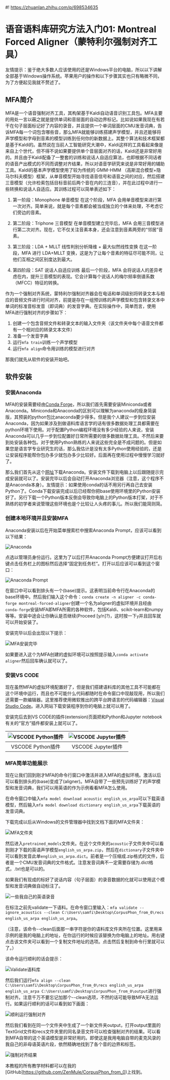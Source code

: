 #! https://zhuanlan.zhihu.com/p/698534635
# 语音语料库研究方法入门01: Montreal Forced Aligner（蒙特利尔强制对齐工具）

友情提示：鉴于绝大多数人应该使用的还是Windows平台的电脑，所以以下讲解全部基于Windows操作系统。苹果用户的操作和以下步骤其实也只有略微不同，为了方便起见我就不赘述了。

## MFA简介

MFA是一个语音强制对齐工具，其构架基于Kaldi自动语音识别工具包。MFA主要的用处一言以蔽之就是提供单词和音层面的自动边界标记。比如说如果我现在有若干在句子层面标记好了内容的录音，并且提供一个单词层面的CMU发音词典，告诉MFA每一个词包含哪些音，那么MFA就能够训练搭建声学模型，并且还能够将声学模型和字母到音素的模型训练到任何你的新数据上。其整个算法和技术框架都是基于Kaldi的。虽然说在当前人工智能研究大潮中，Kaldi这样的工具看起来像是来自上个世代，但不得不说如果要提供单个音层面对齐的话，Kaldi还是非常好用的。并且由于Kaldi配备了一整套的训练和说话人自适应算法，也即根据不同话者的语音产出模式的不同而调整对齐结果，所以对语音学研究来说是非常好用的辅助工具。Kaldi的基本声学模型使用了较为传统的 GMM-HMM （高斯混合模型+隐马尔科夫模型）框架，从单音模型开始寻找语音信号和语音之间的对应，然后搭建三音模型（允许检索包括目标音前后两个音在内的三连音），并在此过程中进行一些转换和说话人自适应。其训练过程可以简单表述如下：

1. 第一阶段：Monophone 单音模型
在这个阶段，MFA 会用单音模型来进行第一次对齐。简单来说，就是每个音素都会被当成独立的个体来处理，不考虑它们旁边的音素。

2. 第二阶段：Triphone 三音模型
在单音模型建立完毕后，MFA 会用三音模型进行第二次对齐。现在，它不仅关注音素本身，还会注意到音素两旁的“邻居”音素。

3. 第三阶段：LDA + MLLT 线性判别分析降维 + 最大似然线性变换
在这一阶段，MFA 进行 LDA+MLLT 变换，这是为了让每个音素的特征尽可能不同，让他们互相之间区别度达到最大。

4. 第四阶段：SAT 说话人自适应训练
最后一个阶段，MFA 会将说话人的差异考虑在内，提升三音模型的表现。它会计算每个说话人的梅尔频率倒谱系数（MFCC）特征的转换。

作为一个强制对齐系统，蒙特利尔强制对齐器会在电话和单词级别将转录文本与相应的音频文件进行时间对齐，前提是存在一组预训练的声学模型和包含转录文本中单词的标准音标发音（即词典）的发音字典。在实际操作中，简单而言，使用MFA进行强制对齐的步骤如下：

1. 创建一个包含音频文件和转录文本的输入文件夹（该文件夹中每个语音文件都有一个相对应的转录文本文件）
2. 准备一个发音字典
3. 运行`mfa train`训练一个声学模型
4. 运行`mfa align`命令用训练的模型进行对齐

那我们就先从软件的安装开始吧。

## 软件安装

### 安装Anaconda

MFA的安装需要经由[Conda Forge](https://conda-forge.org/)，所以我们首先需要安装Miniconda或者Anaconda。Miniconda和Anaconda的区别可以理解为anaconda的瘦身简装版，其预装的python包比anaconda要少得多。但是我个人建议一步到位安装Anaconda，因为如果涉及到做语料库语言学的话有很多数据处理工具都需要在python环境下使用。对于配置Python编程环境没有多少经验的人来说，安装Anaconda可以几乎一步到位配置好日常所需要的很多数据处理工具。不然后来要到处安装各种包。对于使用Python熟练的人来说这些完全是不成问题的。但是如果您是语言学专业研究生的话，那么我估计是没有太多Python使用经验的，还是让安装程序能帮你包办多少就包办多少比较好。后面再在使用过程中慢慢学习就好了。

那么我们首先从这个[网址](https://www.anaconda.com/download/)下载Anaconda。安装文件下载到电脑上以后跟随提示完成安装就可以了。安装完毕以后会自动打开Anaconda浏览器（注意，这个程序不是Anaconda本身）。友情提示：如果使用conda的话不用另行再自己去安装Python了。Conda下载安装完成以后已经帮你把base使用环境里的Python安装好了。另行下载一个Python版本反倒会导致你电脑上的Python版本打架，对于不熟练的初学者来说管理这些环境也是个比较让人头疼的事儿。所以我们能简则简。

### 创建本地环境并且安装MFA

Anaconda安装以后在开始菜单搜索栏中搜索Anaconda Prompt，应该可以看到以下结果：

![Anaconda](anac.png)

点选以管理员身份运行。这里为了以后打开Anaconda Prompt方便建议打开后右键点击任务栏上的图标然后选择“固定到任务栏”。打开以后应该可以看到这个窗口：

![Anaconda Prompt](prompt.png)

在窗口中可以看到排头有一个(base)提示。这表明当前命令行在Anaconda的base环境中。然后我们输入这个命令：`conda create -n aligner -c conda-forge montreal-forced-aligner`创建一个名为aligner的虚拟环境并且经由`conda-forge`安装MFA即MFA所需的各种软件，包括Kaldi、scikit-learn和numpy等等。安装中途会让你确认是否继续(Proceed \[y/n\]?)，这时按一下`y`并且回车就可以开始安装了。

安装完毕以后会出现以下提示：

![MFA安装完毕](mfa_installed.png)

如果要进入这个为MFA创建的虚拟环境可以按照提示输入`conda activate aligner`然后回车确认就可以了。

### 安装VS CODE

现在虽然MFA的虚拟环境配置好了，但是我们搭建语料库的其他工具不可能都在这个环境中运行，而且也不可能什么代码都随时在命令窗口中现敲现用，所以我们还需要一款编辑器。这里推荐使用微软推出的跨平台跨语言的代码编辑器：[Visual Studio Code](https://code.visualstudio.com/)。进入网站下载安装程序到你的电脑上就可以用了。

安装完后去到VS CODE的插件(extension)页面把和Python和Jupyter notebook有关的“官方”插件都安装上就可以了。

| ![VSCODE Python插件](python.png) | ![VSCODE Jupyter插件](jupyter.png) |
|:------------------------------------------:|:------------------------------------------:|
|         VSCODE Python插件              |         VSCODE Jupyter插件              |



### MFA简单功能展示

现在让我们回到刚才MFA的命令行窗口中激活并进入MFA的虚拟环境。激活以后可以看到排头的(base)变成了(aligner)。MFA自带了一些预先训练好了的声学模型和发音词典，我们可以用英语的作为示例看看MFA怎么使用。

在命令窗口中输入`mfa model download acoustic english_us_arpa`可以下载英语模型，然后输入`mfa model download dictionary english_us_arpa`下载英语的发音词典。

下载完成以后从Windows的文件管理器中找到文档下面的MFA文件夹：

![MFA文件夹](mfa_dir.png)

然后进入`pretrained_models`文件夹。在这个文件夹的`acoustic`子文件夹中可以看到刚才下载的英语声学模型`english_us_arpa.zip`，然后在`dictionary`子文件夹中可以看到发音此单`english_us_arpa.dict`。前者是一个压缩成.zip格式的文件，后者是一个CMU发音词典的文件格式。注意发音词典不一定需要存储为.dict格式，.txt也是可以的。

如果我们有现成的标好了说话内容（句子层面）的录音数据的化就可以使用这个模型和发音词典做自动标注了。

![一些我自己的英语录音](recs_ex.png)

在标注之前先validate一下语料。在命令窗口里输入：`mfa validate --ignore_acoustics --clean C:\Users\samfi\Desktop\CorpusPhon_from_0\recs english_us_arpa english_us_arpa`。

（注意，该命令--clean后面那一串字符是你的语料库文件夹所在位置。这里用来示例的是我的电脑上的地址，在你运行的时候应该替换为你电脑上的地址。用右键点击该文件夹可以看到一个复制文件地址的选项。点击然后复制到命令行里就可以了。）

该命令运行顺利的话会提示：

![Validate语料库](validate.png)

然后我们运行`mfa align --clean C:\Users\samfi\Desktop\CorpusPhon_from_0\recs english_us_arpa english_us_arpa C:\Users\samfi\Desktop\CorpusPhon_from_0\output`进行强制对齐。注意千万不要忘记加那个--clean选项，不然的话可能导致MFA无法运行。如果运行顺利的话可以看到如下画面：

![顺利运行强制对齐](aligning.png)

然后我们看到在同一个文件夹中生成了一个新文件夹output，打开output里面的TextGrid文件和recs文件夹里的同名录音文件可以检查强制对齐的结果。可以看到MFA自带的这个英语模型是非常好用的。即使这是我用电脑自带的麦克风录的我自己的非母语英语片段，依然精确地找到了各个音的边界和标签。

![强制对齐结果](alignment.png)

本教程的所有教学材料都可以在我的[GitHub]https://github.com/ZenMule/CorpusPhon_from_0)上找到。